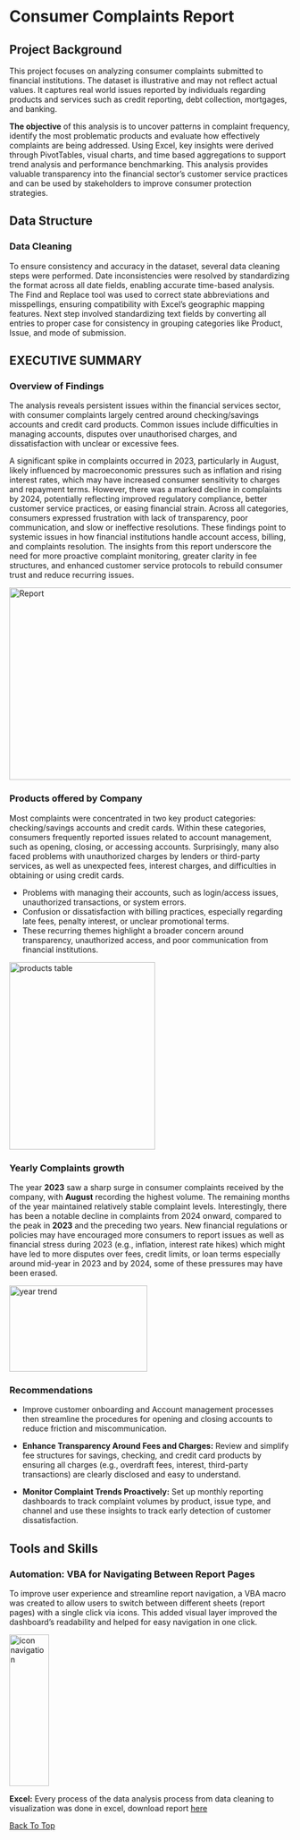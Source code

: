 # Consumer Complaints Report
## Project Background
This project focuses on analyzing consumer complaints submitted to financial institutions. The dataset is illustrative and may not reflect actual values. It captures real world issues reported by individuals regarding products and services such as credit reporting, debt collection, mortgages, and banking.

**The objective** of this analysis is to uncover patterns in complaint frequency, identify the most problematic products and evaluate how effectively complaints are being addressed.
Using Excel, key insights were derived through PivotTables, visual charts, and time based aggregations to support trend analysis and performance benchmarking.
This analysis provides valuable transparency into the financial sector’s customer service practices and can be used by stakeholders to improve consumer protection strategies.

## Data Structure

### Data Cleaning
To ensure consistency and accuracy in the dataset, several data cleaning steps were performed. Date inconsistencies were resolved by standardizing the format across all date fields, enabling accurate time-based analysis. The Find and Replace tool was used to correct state abbreviations and misspellings, ensuring compatibility with Excel’s geographic mapping features. Next step involved standardizing text fields by converting all entries to proper case for consistency in grouping categories like Product, Issue, and mode of submission.
 

## EXECUTIVE SUMMARY

### Overview of Findings
The analysis reveals persistent issues within the financial services sector, with consumer complaints largely centred around checking/savings accounts and credit card products. Common issues include difficulties in managing accounts, disputes over unauthorised charges, and dissatisfaction with unclear or excessive fees.

A significant spike in complaints occurred in 2023, particularly in August, likely influenced by macroeconomic pressures such as inflation and rising interest rates, which may have increased consumer sensitivity to charges and repayment terms. However, there was a marked decline in complaints by 2024, potentially reflecting improved regulatory compliance, better customer service practices, or easing financial strain.
Across all categories, consumers expressed frustration with lack of transparency, poor communication, and slow or ineffective resolutions. These findings point to systemic issues in how financial institutions handle account access, billing, and complaints resolution.
The insights from this report underscore the need for more proactive complaint monitoring, greater clarity in fee structures, and enhanced customer service protocols to rebuild consumer trust and reduce recurring issues.

<img width="599" height="344" alt="Report" src="https://github.com/user-attachments/assets/6f4bba4a-5ba9-47aa-9db0-126370e27e81" />

### Products offered by Company
Most complaints were concentrated in two key product categories: checking/savings accounts and credit cards. Within these categories, consumers frequently reported issues related to account management, such as opening, closing, or accessing accounts. Surprisingly, many also faced problems with unauthorized charges by lenders or third-party services, as well as unexpected fees, interest charges, and difficulties in obtaining or using credit cards.
- Problems with managing their accounts, such as login/access issues, unauthorized transactions, or system errors.
- Confusion or dissatisfaction with billing practices, especially regarding late fees, penalty interest, or unclear promotional terms.
- These recurring themes highlight a broader concern around transparency, unauthorized access, and poor communication from financial institutions.

<img width="261" height="335" alt="products table" src="https://github.com/user-attachments/assets/c28a9975-9b9c-43a3-8086-20578b9398cf" />


### Yearly Complaints growth

The year **2023** saw a sharp surge in consumer complaints received by the company, with **August** recording the highest volume. The remaining months of the year maintained relatively stable complaint levels. Interestingly, there has been a notable decline in complaints from 2024 onward, compared to the peak in **2023** and the preceding two years. New financial regulations or policies may have encouraged more consumers to report issues as well as financial stress during 2023 (e.g., inflation, interest rate hikes) which might have led to more disputes over fees, credit limits, or loan terms especially around mid-year in 2023 and by 2024, some of these pressures may have been erased.

<img width="247" height="154" alt="year trend" src="https://github.com/user-attachments/assets/415f5b56-6ba5-403f-8ac7-f083a3646798" />

### Recommendations
- Improve customer onboarding and Account management processes then streamline the procedures for opening and closing accounts to reduce friction and miscommunication.

- **Enhance Transparency Around Fees and Charges:**  Review and simplify fee structures for savings, checking, and credit card products by ensuring all charges (e.g., overdraft fees, interest, third-party transactions) are clearly disclosed and easy to understand.

- **Monitor Complaint Trends Proactively:** Set up monthly reporting dashboards to track complaint volumes by product, issue type, and channel and use these insights to track early detection of customer dissatisfaction.


## Tools and Skills

### Automation: VBA for Navigating Between Report Pages
To improve user experience and streamline report navigation, a VBA macro was created to allow users to switch between different sheets (report pages) with a single click via icons.
This added visual layer improved the dashboard’s readability and helped for easy navigation in one click.

<img width="71" height="271" alt="icon navigation" src="https://github.com/user-attachments/assets/f373a1a5-dee6-4243-9eab-e34c810f0b5a" />

**Excel:** Every process of the data analysis process from data cleaning to visualization was done in excel, download report [here](https://github.com/Marycynthiaa/Consumer-Complaints-Report/blob/main/Consumer%20Complaints%20Report.xlsx)

[Back To Top](#project-background)




